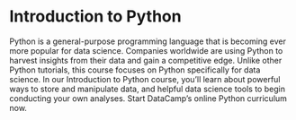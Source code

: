 # Introduction to Python

Python is a general-purpose programming language that is becoming ever more popular for data science. 
Companies worldwide are using Python to harvest insights from their data and gain a competitive edge.
Unlike other Python tutorials, this course focuses on Python specifically for data science. 
In our Introduction to Python course, you’ll learn about powerful ways to store and manipulate data, 
and helpful data science tools to begin conducting your own analyses. Start DataCamp’s online Python curriculum now.
